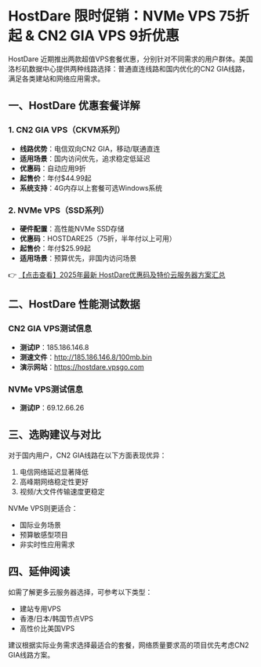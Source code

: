 # HostDare 限时促销：NVMe VPS 75折起 & CN2 GIA VPS 9折优惠

HostDare 近期推出两款超值VPS套餐优惠，分别针对不同需求的用户群体。美国洛杉矶数据中心提供两种线路选择：普通直连线路和国内优化的CN2 GIA线路，满足各类建站和网络应用需求。

## 一、HostDare 优惠套餐详解

### 1. CN2 GIA VPS（CKVM系列）
- **线路优势**：电信双向CN2 GIA，移动/联通直连
- **适用场景**：国内访问优先，追求稳定低延迟
- **优惠码**：自动应用9折
- **起售价**：年付$44.99起
- **系统支持**：4G内存以上套餐可选Windows系统

### 2. NVMe VPS（SSD系列）
- **硬件配置**：高性能NVMe SSD存储
- **优惠码**：HOSTDARE25（75折，半年付以上可用）
- **起售价**：年付$25.99起
- **适用场景**：预算优先，非国内访问场景

👉 [【点击查看】2025年最新 HostDare优惠码及特价云服务器方案汇总](https://bit.ly/hostdare)

## 二、HostDare 性能测试数据

### CN2 GIA VPS测试信息
- **测试IP**：185.186.146.8
- **测速文件**：http://185.186.146.8/100mb.bin
- **演示网站**：https://hostdare.vpsgo.com

### NVMe VPS测试信息
- **测试IP**：69.12.66.26

## 三、选购建议与对比

对于国内用户，CN2 GIA线路在以下方面表现优异：
1. 电信网络延迟显著降低
2. 高峰期网络稳定性更好
3. 视频/大文件传输速度更稳定

NVMe VPS则更适合：
- 国际业务场景
- 预算敏感型项目
- 非实时性应用需求

## 四、延伸阅读

如需了解更多云服务器选择，可参考以下类型：
- 建站专用VPS
- 香港/日本/韩国节点VPS
- 高性价比美国VPS

建议根据实际业务需求选择最适合的套餐，网络质量要求高的项目优先考虑CN2 GIA线路方案。